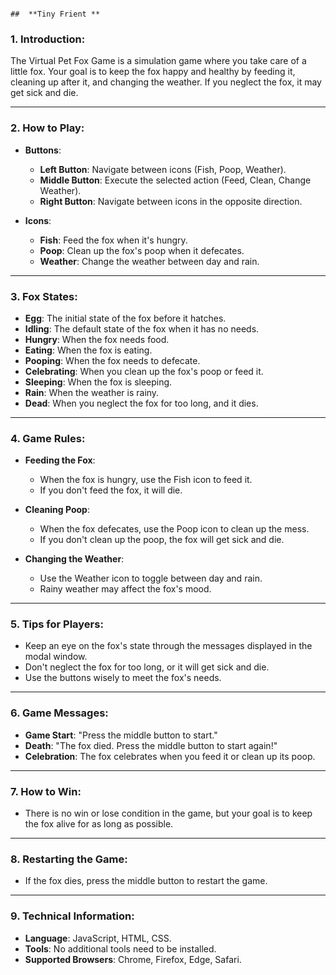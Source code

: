 

                                                                                                               ##  **Tiny Frient **

### **1. Introduction:**
The Virtual Pet Fox Game is a simulation game where you take care of a little fox. Your goal is to keep the fox happy and healthy by feeding it, cleaning up after it, and changing the weather. If you neglect the fox, it may get sick and die.

---

### **2. How to Play:**
- **Buttons**:
  - **Left Button**: Navigate between icons (Fish, Poop, Weather).
  - **Middle Button**: Execute the selected action (Feed, Clean, Change Weather).
  - **Right Button**: Navigate between icons in the opposite direction.

- **Icons**:
  - **Fish**: Feed the fox when it's hungry.
  - **Poop**: Clean up the fox's poop when it defecates.
  - **Weather**: Change the weather between day and rain.

---

### **3. Fox States:**
- **Egg**: The initial state of the fox before it hatches.
- **Idling**: The default state of the fox when it has no needs.
- **Hungry**: When the fox needs food.
- **Eating**: When the fox is eating.
- **Pooping**: When the fox needs to defecate.
- **Celebrating**: When you clean up the fox's poop or feed it.
- **Sleeping**: When the fox is sleeping.
- **Rain**: When the weather is rainy.
- **Dead**: When you neglect the fox for too long, and it dies.

---

### **4. Game Rules:**
- **Feeding the Fox**:
  - When the fox is hungry, use the Fish icon to feed it.
  - If you don't feed the fox, it will die.

- **Cleaning Poop**:
  - When the fox defecates, use the Poop icon to clean up the mess.
  - If you don't clean up the poop, the fox will get sick and die.

- **Changing the Weather**:
  - Use the Weather icon to toggle between day and rain.
  - Rainy weather may affect the fox's mood.

---

### **5. Tips for Players:**
- Keep an eye on the fox's state through the messages displayed in the modal window.
- Don't neglect the fox for too long, or it will get sick and die.
- Use the buttons wisely to meet the fox's needs.

---

### **6. Game Messages:**
- **Game Start**: "Press the middle button to start."
- **Death**: "The fox died. Press the middle button to start again!"
- **Celebration**: The fox celebrates when you feed it or clean up its poop.

---

### **7. How to Win:**
- There is no win or lose condition in the game, but your goal is to keep the fox alive for as long as possible.

---

### **8. Restarting the Game:**
- If the fox dies, press the middle button to restart the game.

---

### **9. Technical Information:**
- **Language**: JavaScript, HTML, CSS.
- **Tools**: No additional tools need to be installed.
- **Supported Browsers**: Chrome, Firefox, Edge, Safari.

